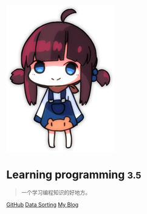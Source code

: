 ![logo](loli.gif)


# Learning programming <small>3.5</small>
> 一个学习编程知识的好地方。


[GitHub](https://github.com/wsslap/wsslap.github.io)
[Data Sorting](home)
[My Blog](https://www.uts.run)